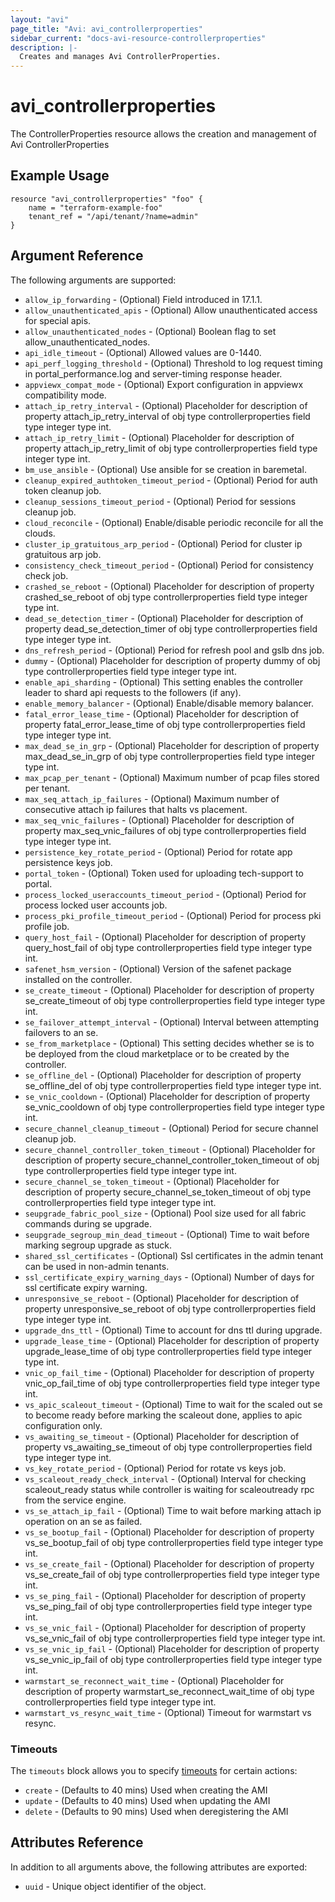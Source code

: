 ```yaml
---
layout: "avi"
page_title: "Avi: avi_controllerproperties"
sidebar_current: "docs-avi-resource-controllerproperties"
description: |-
  Creates and manages Avi ControllerProperties.
---
```


# avi_controllerproperties

The ControllerProperties resource allows the creation and management of Avi ControllerProperties

## Example Usage

```hcl
resource "avi_controllerproperties" "foo" {
    name = "terraform-example-foo"
    tenant_ref = "/api/tenant/?name=admin"
}
```

## Argument Reference

The following arguments are supported:

* `allow_ip_forwarding` - (Optional) Field introduced in 17.1.1.
* `allow_unauthenticated_apis` - (Optional) Allow unauthenticated access for special apis.
* `allow_unauthenticated_nodes` - (Optional) Boolean flag to set allow_unauthenticated_nodes.
* `api_idle_timeout` - (Optional) Allowed values are 0-1440.
* `api_perf_logging_threshold` - (Optional) Threshold to log request timing in portal_performance.log and server-timing response header.
* `appviewx_compat_mode` - (Optional) Export configuration in appviewx compatibility mode.
* `attach_ip_retry_interval` - (Optional) Placeholder for description of property attach_ip_retry_interval of obj type controllerproperties field type integer  type int.
* `attach_ip_retry_limit` - (Optional) Placeholder for description of property attach_ip_retry_limit of obj type controllerproperties field type integer  type int.
* `bm_use_ansible` - (Optional) Use ansible for se creation in baremetal.
* `cleanup_expired_authtoken_timeout_period` - (Optional) Period for auth token cleanup job.
* `cleanup_sessions_timeout_period` - (Optional) Period for sessions cleanup job.
* `cloud_reconcile` - (Optional) Enable/disable periodic reconcile for all the clouds.
* `cluster_ip_gratuitous_arp_period` - (Optional) Period for cluster ip gratuitous arp job.
* `consistency_check_timeout_period` - (Optional) Period for consistency check job.
* `crashed_se_reboot` - (Optional) Placeholder for description of property crashed_se_reboot of obj type controllerproperties field type integer  type int.
* `dead_se_detection_timer` - (Optional) Placeholder for description of property dead_se_detection_timer of obj type controllerproperties field type integer  type int.
* `dns_refresh_period` - (Optional) Period for refresh pool and gslb dns job.
* `dummy` - (Optional) Placeholder for description of property dummy of obj type controllerproperties field type integer  type int.
* `enable_api_sharding` - (Optional) This setting enables the controller leader to shard api requests to the followers (if any).
* `enable_memory_balancer` - (Optional) Enable/disable memory balancer.
* `fatal_error_lease_time` - (Optional) Placeholder for description of property fatal_error_lease_time of obj type controllerproperties field type integer  type int.
* `max_dead_se_in_grp` - (Optional) Placeholder for description of property max_dead_se_in_grp of obj type controllerproperties field type integer  type int.
* `max_pcap_per_tenant` - (Optional) Maximum number of pcap files stored per tenant.
* `max_seq_attach_ip_failures` - (Optional) Maximum number of consecutive attach ip failures that halts vs placement.
* `max_seq_vnic_failures` - (Optional) Placeholder for description of property max_seq_vnic_failures of obj type controllerproperties field type integer  type int.
* `persistence_key_rotate_period` - (Optional) Period for rotate app persistence keys job.
* `portal_token` - (Optional) Token used for uploading tech-support to portal.
* `process_locked_useraccounts_timeout_period` - (Optional) Period for process locked user accounts job.
* `process_pki_profile_timeout_period` - (Optional) Period for process pki profile job.
* `query_host_fail` - (Optional) Placeholder for description of property query_host_fail of obj type controllerproperties field type integer  type int.
* `safenet_hsm_version` - (Optional) Version of the safenet package installed on the controller.
* `se_create_timeout` - (Optional) Placeholder for description of property se_create_timeout of obj type controllerproperties field type integer  type int.
* `se_failover_attempt_interval` - (Optional) Interval between attempting failovers to an se.
* `se_from_marketplace` - (Optional) This setting decides whether se is to be deployed from the cloud marketplace or to be created by the controller.
* `se_offline_del` - (Optional) Placeholder for description of property se_offline_del of obj type controllerproperties field type integer  type int.
* `se_vnic_cooldown` - (Optional) Placeholder for description of property se_vnic_cooldown of obj type controllerproperties field type integer  type int.
* `secure_channel_cleanup_timeout` - (Optional) Period for secure channel cleanup job.
* `secure_channel_controller_token_timeout` - (Optional) Placeholder for description of property secure_channel_controller_token_timeout of obj type controllerproperties field type integer  type int.
* `secure_channel_se_token_timeout` - (Optional) Placeholder for description of property secure_channel_se_token_timeout of obj type controllerproperties field type integer  type int.
* `seupgrade_fabric_pool_size` - (Optional) Pool size used for all fabric commands during se upgrade.
* `seupgrade_segroup_min_dead_timeout` - (Optional) Time to wait before marking segroup upgrade as stuck.
* `shared_ssl_certificates` - (Optional) Ssl certificates in the admin tenant can be used in non-admin tenants.
* `ssl_certificate_expiry_warning_days` - (Optional) Number of days for ssl certificate expiry warning.
* `unresponsive_se_reboot` - (Optional) Placeholder for description of property unresponsive_se_reboot of obj type controllerproperties field type integer  type int.
* `upgrade_dns_ttl` - (Optional) Time to account for dns ttl during upgrade.
* `upgrade_lease_time` - (Optional) Placeholder for description of property upgrade_lease_time of obj type controllerproperties field type integer  type int.
* `vnic_op_fail_time` - (Optional) Placeholder for description of property vnic_op_fail_time of obj type controllerproperties field type integer  type int.
* `vs_apic_scaleout_timeout` - (Optional) Time to wait for the scaled out se to become ready before marking the scaleout done, applies to apic configuration only.
* `vs_awaiting_se_timeout` - (Optional) Placeholder for description of property vs_awaiting_se_timeout of obj type controllerproperties field type integer  type int.
* `vs_key_rotate_period` - (Optional) Period for rotate vs keys job.
* `vs_scaleout_ready_check_interval` - (Optional) Interval for checking scaleout_ready status while controller is waiting for scaleoutready rpc from the service engine.
* `vs_se_attach_ip_fail` - (Optional) Time to wait before marking attach ip operation on an se as failed.
* `vs_se_bootup_fail` - (Optional) Placeholder for description of property vs_se_bootup_fail of obj type controllerproperties field type integer  type int.
* `vs_se_create_fail` - (Optional) Placeholder for description of property vs_se_create_fail of obj type controllerproperties field type integer  type int.
* `vs_se_ping_fail` - (Optional) Placeholder for description of property vs_se_ping_fail of obj type controllerproperties field type integer  type int.
* `vs_se_vnic_fail` - (Optional) Placeholder for description of property vs_se_vnic_fail of obj type controllerproperties field type integer  type int.
* `vs_se_vnic_ip_fail` - (Optional) Placeholder for description of property vs_se_vnic_ip_fail of obj type controllerproperties field type integer  type int.
* `warmstart_se_reconnect_wait_time` - (Optional) Placeholder for description of property warmstart_se_reconnect_wait_time of obj type controllerproperties field type integer  type int.
* `warmstart_vs_resync_wait_time` - (Optional) Timeout for warmstart vs resync.


### Timeouts

The `timeouts` block allows you to specify [timeouts](https://www.terraform.io/docs/configuration/resources.html#timeouts) for certain actions:

* `create` - (Defaults to 40 mins) Used when creating the AMI
* `update` - (Defaults to 40 mins) Used when updating the AMI
* `delete` - (Defaults to 90 mins) Used when deregistering the AMI

## Attributes Reference

In addition to all arguments above, the following attributes are exported:

* `uuid` -  Unique object identifier of the object.

